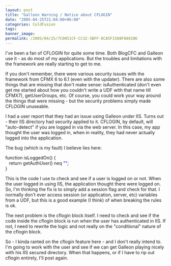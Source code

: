 ```yaml
---
layout: post
title: "Galleon Warning / Notice about CFLOGIN"
date: "2005-04-25T21:04:00+06:00"
categories: ColdFusion 
tags: 
banner_image: 
permalink: /2005/04/25/7C0051CF-CC32-5BFF-DCA5F1588F0A9106
---
```


I've been a fan of CFLOGIN for quite some time. Both BlogCFC and Galleon use it - as do most of my applications. But the troubles and limitations with the framework are really starting to get to me. 

If you don't remember, there were various security issues with the framework from CFMX 6 to 6.1 (even with the updater). There are also some things that are missing that don't make sense: isAuthenticated (don't even get me started about how you couldn't write a UDF with that name till CFMX7), getUserGroups, etc. Of course, you could work your way around the things that were missing - but the security problems simply made CFLOGIN unuseable. 

I had a user report that they had an issue using Galleon under IIS. Turns out - their IIS directory had security applied to it. CFLOGIN, by default, will "auto-detect" if you are logged in via the web server. In this case, my app thought the user was logged in, when in reality, they had never actually logged into the application.

The bug (which is my fault) I believe lies here:
<div class="code">function isLoggedOn() {<br>
&nbsp;&nbsp;&nbsp;return getAuthUser() neq <FONT COLOR=BLUE>""</FONT>;<br>
}</div>

This is the code I use to check and see if a user is logged on or not. When the user logged in using IIS, the application thought there were logged on. So, I'm thinking the fix is to simply add a session flag and check for that. I normally don't ever access session (or application, server, etc) variables from a UDF, but this is a good example (I think) of when breaking the rules is ok.

The next problem is the cflogin block itself. I need to check and see if the code inside the cflogin block is run when the user has authenticated in IIS. If not, I need to rewrite the logic and not really on the "conditional" nature of the cflogin block.

So - I kinda ranted on the cflogin feature here - and I don't really intend to. I'm going to work with the user and see if we can get Galleon playing nicely with his IIS secured directory. When that happens, or if I have to rip out cflogin entirely, I'll post again.